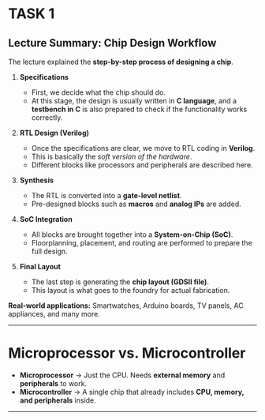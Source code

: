 # TASK 1
## Lecture Summary: Chip Design Workflow

The lecture explained the **step-by-step process of designing a chip**.

1. **Specifications**

   * First, we decide what the chip should do.
   * At this stage, the design is usually written in **C language**, and a **testbench in C** is also prepared to check if the functionality works correctly.

2. **RTL Design (Verilog)**

   * Once the specifications are clear, we move to RTL coding in **Verilog**.
   * This is basically the *soft version of the hardware*.
   * Different blocks like processors and peripherals are described here.

3. **Synthesis**

   * The RTL is converted into a **gate-level netlist**.
   * Pre-designed blocks such as **macros** and **analog IPs** are added.

4. **SoC Integration**

   * All blocks are brought together into a **System-on-Chip (SoC)**.
   * Floorplanning, placement, and routing are performed to prepare the full design.

5. **Final Layout**

   * The last step is generating the **chip layout (GDSII file)**.
   * This layout is what goes to the foundry for actual fabrication.

 **Real-world applications:** Smartwatches, Arduino boards, TV panels, AC appliances, and many more.

---

# Microprocessor vs. Microcontroller

* **Microprocessor** → Just the CPU. Needs **external memory** and **peripherals** to work.
* **Microcontroller** → A single chip that already includes **CPU, memory, and peripherals** inside.

---

